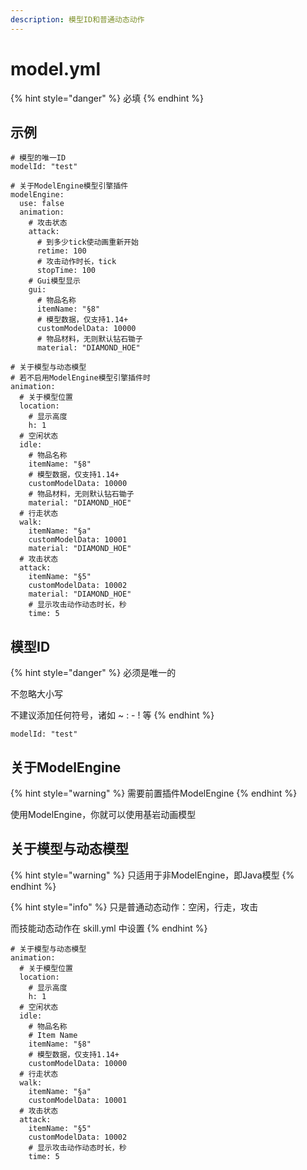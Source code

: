 ```yaml
---
description: 模型ID和普通动态动作
---
```


# model.yml

{% hint style="danger" %}
必填
{% endhint %}

## 示例

```text
# 模型的唯一ID
modelId: "test"

# 关于ModelEngine模型引擎插件
modelEngine:
  use: false
  animation:
    # 攻击状态
    attack:
      # 到多少tick使动画重新开始
      retime: 100
      # 攻击动作时长，tick
      stopTime: 100
    # Gui模型显示
    gui:
      # 物品名称
      itemName: "§8"
      # 模型数据，仅支持1.14+
      customModelData: 10000
      # 物品材料，无则默认钻石锄子
      material: "DIAMOND_HOE"

# 关于模型与动态模型
# 若不启用ModelEngine模型引擎插件时
animation:
  # 关于模型位置
  location:
    # 显示高度
    h: 1
  # 空闲状态
  idle:
    # 物品名称
    itemName: "§8"
    # 模型数据，仅支持1.14+
    customModelData: 10000
    # 物品材料，无则默认钻石锄子
    material: "DIAMOND_HOE"
  # 行走状态
  walk:
    itemName: "§a"
    customModelData: 10001
    material: "DIAMOND_HOE"
  # 攻击状态
  attack:
    itemName: "§5"
    customModelData: 10002
    material: "DIAMOND_HOE"
    # 显示攻击动作动态时长，秒
    time: 5
```

## 模型ID

{% hint style="danger" %}
必须是唯一的

不忽略大小写

不建议添加任何符号，诸如 ~ : - ! 等
{% endhint %}

```text
modelId: "test"
```

## 关于ModelEngine

{% hint style="warning" %}
需要前置插件ModelEngine
{% endhint %}

使用ModelEngine，你就可以使用基岩动画模型

## 关于模型与动态模型

{% hint style="warning" %}
只适用于非ModelEngine，即Java模型
{% endhint %}

{% hint style="info" %}
只是普通动态动作：空闲，行走，攻击

而技能动态动作在 skill.yml 中设置
{% endhint %}

```text
# 关于模型与动态模型
animation:
  # 关于模型位置
  location:
    # 显示高度
    h: 1
  # 空闲状态
  idle:
    # 物品名称
    # Item Name
    itemName: "§8"
    # 模型数据，仅支持1.14+
    customModelData: 10000
  # 行走状态
  walk:
    itemName: "§a"
    customModelData: 10001
  # 攻击状态
  attack:
    itemName: "§5"
    customModelData: 10002
    # 显示攻击动作动态时长，秒
    time: 5
```

